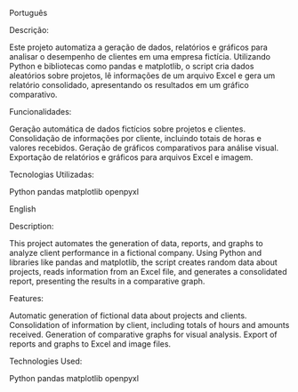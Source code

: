 Português

Descrição:

Este projeto automatiza a geração de dados, relatórios e gráficos para analisar o desempenho de clientes em uma empresa fictícia. Utilizando Python e bibliotecas como pandas e matplotlib, o script cria dados aleatórios sobre projetos, lê informações de um arquivo Excel e gera um relatório consolidado, apresentando os resultados em um gráfico comparativo.

Funcionalidades:

Geração automática de dados fictícios sobre projetos e clientes.
Consolidação de informações por cliente, incluindo totais de horas e valores recebidos.
Geração de gráficos comparativos para análise visual.
Exportação de relatórios e gráficos para arquivos Excel e imagem.

Tecnologias Utilizadas:

Python
pandas
matplotlib
openpyxl



English

Description:

This project automates the generation of data, reports, and graphs to analyze client performance in a fictional company. Using Python and libraries like pandas and matplotlib, the script creates random data about projects, reads information from an Excel file, and generates a consolidated report, presenting the results in a comparative graph.

Features:

Automatic generation of fictional data about projects and clients.
Consolidation of information by client, including totals of hours and amounts received.
Generation of comparative graphs for visual analysis.
Export of reports and graphs to Excel and image files.

Technologies Used:

Python
pandas
matplotlib
openpyxl







